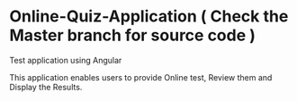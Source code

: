 # Online-Quiz-Application ( Check the Master branch for source code )
Test application using Angular

This application enables users to provide Online test, Review them and Display the Results.
